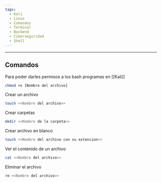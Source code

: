```yaml
---
tags:
  - Kali
  - Linux
  - Comandos
  - Terminal
  - Backend
  - Ciberseguridad
  - Shell
---
```

---
## Comandos

Para poder darles permisos a los bash programas en [[Kali]]
```bash
chmod +x [Nombre del archivo] 
```

Crear un archivo
```bash
touch <<Nombre del archivo>>
```

Crear carpetas
```bash
mkdir <<Nombre de la carpeta>>
```

Crear archivo en blanco
```bash
touch <<Nombre del archivo con su extencion>>
```

Ver el contenido de un archivo
```bash
cat <<Nombre del archivo>>
```

Eliminar el archivo
```bash
rm <<Nombre del archivo>>
```

